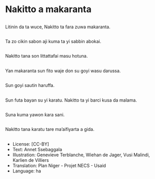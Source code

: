 # Nakitto a makaranta

##
Litinin da ta wuce,
Nakitto ta fara zuwa
makaranta.

##
Ta zo cikin sabon aji
kuma ta yi sabbin
abokai.

##
Nakitto tana son littattafai masu
hotuna.

##
Ƴan makaranta sun fito
waje don su goyi wasu
darussa.

##
Sun goyi sautin haruffa.

##
Sun futa bayan su yi
karatu.
Nakitto ta yi barci kusa
da malama.

##
Suna kuma yawon ƙara
sani.

##
Nakitto tana karatu tare
ma’aifiyarta a gida.

##
* License: [CC-BY]
* Text: Annet Ssebaggala
* Illustration: Genevieve Terblanche, Wiehan de Jager, Vusi Malindi, Karlien de Villiers
* Translation: Plan Niger - Projet NECS - Usaid
* Language: ha
